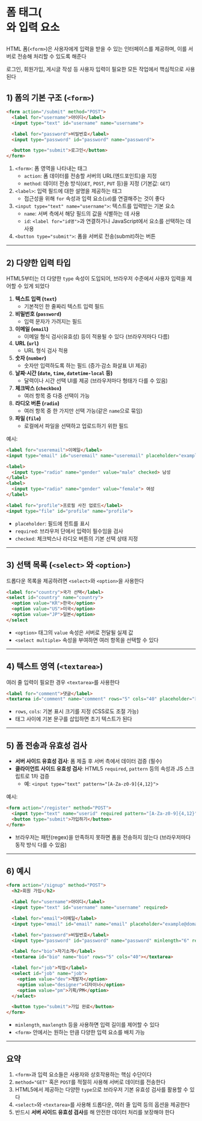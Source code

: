 # 폼 태그(<form>와 입력 요소

HTML 폼(`<form>`)은 사용자에게 입력을 받을 수 있는 인터페이스를 제공하며, 이를 서버로 전송해 처리할 수 있도록 해준다

로그인, 회원가입, 게시글 작성 등 사용자 입력이 필요한 모든 작업에서 핵심적으로 사용된다

## 1) 폼의 기본 구조 (`<form>`)

```html
<form action="/submit" method="POST">
  <label for="username">아이디</label>
  <input type="text" id="username" name="username">

  <label for="password">비밀번호</label>
  <input type="password" id="password" name="password">

  <button type="submit">로그인</button>
</form>
```

1. `<form>`: 폼 영역을 나타내는 태그
    - `action`: 폼 데이터를 전송할 서버의 URL(엔드포인트)을 지정
    - `method`: 데이터 전송 방식(`GET`, `POST`, `PUT` 등)을 지정 (기본값: `GET`)
2. `<label>`: 입력 필드에 대한 설명을 제공하는 태그
    - 접근성을 위해 `for` 속성과 입력 요소(`id`)를 연결해주는 것이 좋다
3. `<input type="text" name="username">`: 텍스트를 입력받는 기본 요소
    - `name`: 서버 측에서 해당 필드의 값을 식별하는 데 사용
    - `id`: `<label for="id명">`과 연결하거나 JavaScript에서 요소를 선택하는 데 사용
4. `<button type="submit">`: 폼을 서버로 전송(submit)하는 버튼

---

## 2) 다양한 입력 타입

HTML5부터는 더 다양한 `type` 속성이 도입되어, 브라우저 수준에서 사용자 입력을 제어할 수 있게 되었다

1. **텍스트 입력 (`text`)**
    - 기본적인 한 줄짜리 텍스트 입력 필드
2. **비밀번호 (`password`)**
    - 입력 문자가 가려지는 필드
3. **이메일 (`email`)**
    - 이메일 형식 검사(유효성) 등이 적용될 수 있다 (브라우저마다 다름)
4. **URL (`url`)**
    - URL 형식 검사 적용
5. **숫자 (`number`)**
    - 숫자만 입력하도록 하는 필드 (증가·감소 화살표 UI 제공)
6. **날짜·시간 (`date`, `time`, `datetime-local` 등)**
    - 달력이나 시간 선택 UI를 제공 (브라우저마다 형태가 다를 수 있음)
7. **체크박스 (`checkbox`)**
    - 여러 항목 중 다중 선택이 가능
8. **라디오 버튼 (`radio`)**
    - 여러 항목 중 한 가지만 선택 가능(같은 `name`으로 묶임)
9. **파일 (`file`)**
    - 로컬에서 파일을 선택하고 업로드하기 위한 필드

예시:

```html
<label for="useremail">이메일</label>
<input type="email" id="useremail" name="useremail" placeholder="example@domain.com" required>

<label>
  <input type="radio" name="gender" value="male" checked> 남성
</label>
<label>
  <input type="radio" name="gender" value="female"> 여성
</label>

<label for="profile">프로필 사진 업로드</label>
<input type="file" id="profile" name="profile">
```

- `placeholder`: 필드에 힌트를 표시
- `required`: 브라우저 단에서 입력이 필수임을 검사
- `checked`: 체크박스나 라디오 버튼의 기본 선택 상태 지정

---

## 3) 선택 목록 (`<select>` 와 `<option>`)

드롭다운 목록을 제공하려면 `<select>`와 `<option>`을 사용한다

```html
<label for="country">국가 선택</label>
<select id="country" name="country">
  <option value="KR">한국</option>
  <option value="US">미국</option>
  <option value="JP">일본</option>
</select
```

- `<option>` 태그의 `value` 속성은 서버로 전달될 실제 값
- `<select multiple>` 속성을 부여하면 여러 항목을 선택할 수 있다

---

## 4) 텍스트 영역 (`<textarea>`)

여러 줄 입력이 필요한 경우 `<textarea>`를 사용한다

```html
<label for="comment">댓글</label>
<textarea id="comment" name="comment" rows="5" cols="40" placeholder="최대 300자까지 입력 가능"></textarea>
```

- `rows`, `cols`: 기본 표시 크기를 지정 (CSS로도 조절 가능)
- 태그 사이에 기본 문구를 삽입하면 초기 텍스트가 된다

---

## 5) 폼 전송과 유효성 검사

- **서버 사이드 유효성 검사**: 폼 제출 후 서버 측에서 데이터 검증 (필수)
- **클라이언트 사이드 유효성 검사**: HTML5 `required`, `pattern` 등의 속성과 JS 스크립트로 1차 검증
    - 예: `<input type="text" pattern="[A-Za-z0-9]{4,12}">`

예시:

```html
<form action="/register" method="POST">
  <input type="text" name="userid" required pattern="[A-Za-z0-9]{4,12}" placeholder="영문, 숫자 4~12자">
  <button type="submit">가입하기</button>
</form>
```

- 브라우저는 패턴(regex)을 만족하지 못하면 폼을 전송하지 않는다 (브라우저마다 동작 방식 다를 수 있음)

---

## 6) 예시

```html
<form action="/signup" method="POST">
  <h2>회원 가입</h2>

  <label for="username">아이디</label>
  <input type="text" id="username" name="username" required>

  <label for="email">이메일</label>
  <input type="email" id="email" name="email" placeholder="example@domain.com" required>

  <label for="password">비밀번호</label>
  <input type="password" id="password" name="password" minlength="6" required>

  <label for="bio">자기소개</label>
  <textarea id="bio" name="bio" rows="5" cols="40"></textarea>

  <label for="job">직업</label>
  <select id="job" name="job">
    <option value="dev">개발자</option>
    <option value="designer">디자이너</option>
    <option value="pm">기획/PM</option>
  </select>

  <button type="submit">가입 완료</button>
</form>
```

- `minlength`, `maxlength` 등을 사용하면 입력 길이를 제어할 수 있다
- `<form>` 안에서는 원하는 만큼 다양한 입력 요소를 배치 가능

---

## 요약

1. `<form>`과 입력 요소들은 사용자와 상호작용하는 핵심 수단이다
2. `method="GET"` 혹은 `POST`를 적절히 사용해 서버로 데이터를 전송한다
3. HTML5에서 제공하는 다양한 `type`으로 브라우저 기본 유효성 검사를 활용할 수 있다
4. `<select>`와 `<textarea>`를 사용해 드롭다운, 여러 줄 입력 등의 옵션을 제공한다
5. 반드시 **서버 사이드 유효성 검사**를 해 안전한 데이터 처리를 보장해야 한다